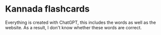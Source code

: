# Kannada flashcards


Everything is created with ChatGPT, this includes the words as well as the website. As a result, I don't know whether these words are correct. 
